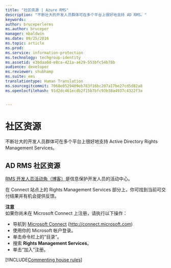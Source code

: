 ```yaml
---
title: "社区资源 | Azure RMS"
description: "不断壮大的开发人员群体可在多个平台上很好地支持 AD RMS。"
keywords: 
author: bruceperlerms
ms.author: bruceper
manager: mbaldwin
ms.date: 09/25/2016
ms.topic: article
ms.prod: 
ms.service: information-protection
ms.technology: techgroup-identity
ms.assetid: e3bdaa6d-e8ca-421a-a429-553bfc54b78b
audience: developer
ms.reviewer: shubhamp
ms.suite: ems
translationtype: Human Translation
ms.sourcegitcommit: 7068e0529409eb783f16bc207a17be27cd5d82a8
ms.openlocfilehash: 91d2dc461ecdb2f15b7bfc93b38a4937c4322f3a


---
```


# <a name="community-resources"></a>社区资源

不断壮大的开发人员群体可在多个平台上很好地支持 Active Directory Rights Management Services。

## <a name="ad-rms-community-resources"></a>AD RMS 社区资源

[RMS 开发人员活动角（博客）](http://blogs.msdn.com/b/rms/)是信息保护开发人员的活动中心。

在 Connect 站点上的 Rights Management Services 部分上，你可找到当前可交付结果并有机会提供反馈。

**注意**  
如果你尚未在 Microsoft Connect 上注册，请执行以下操作：

-   导航到 [Microsoft Connect](http://connect.microsoft.com) (http://connect.microsoft.com)
-   使用你的 Microsoft 帐户登录。
-   单击命令栏上的“目录”。
-   搜索 **Rights Management Services**。
-   单击“加入”注册。

[!INCLUDE[Commenting house rules](../includes/houserules.md)]


<!--HONumber=Jan17_HO1-->



